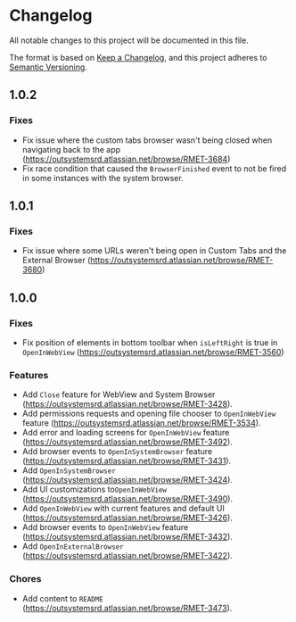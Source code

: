 # Changelog
All notable changes to this project will be documented in this file.

The format is based on [Keep a Changelog](https://keepachangelog.com/en/1.0.0/),
and this project adheres to [Semantic Versioning](https://semver.org/spec/v2.0.0.html).

## 1.0.2

### Fixes
- Fix issue where the custom tabs browser wasn't being closed when navigating back to the app (https://outsystemsrd.atlassian.net/browse/RMET-3684)
- Fix race condition that caused the `BrowserFinished` event to not be fired in some instances with the system browser.

## 1.0.1

### Fixes
- Fix issue where some URLs weren't being open in Custom Tabs and the External Browser (https://outsystemsrd.atlassian.net/browse/RMET-3680)

## 1.0.0

### Fixes
- Fix position of elements in bottom toolbar when `isLeftRight` is true in `OpenInWebView` (https://outsystemsrd.atlassian.net/browse/RMET-3560)

### Features
- Add `Close` feature for WebView and System Browser (https://outsystemsrd.atlassian.net/browse/RMET-3428).
- Add permissions requests and opening file chooser to `OpenInWebView` feature (https://outsystemsrd.atlassian.net/browse/RMET-3534).
- Add error and loading screens for `OpenInWebView` feature (https://outsystemsrd.atlassian.net/browse/RMET-3492).
- Add browser events to `OpenInSystemBrowser` feature (https://outsystemsrd.atlassian.net/browse/RMET-3431).
- Add `OpenInSystemBrowser` (https://outsystemsrd.atlassian.net/browse/RMET-3424).
- Add UI customizations to`OpenInWebView` (https://outsystemsrd.atlassian.net/browse/RMET-3490).
- Add `OpenInWebView` with current features and default
  UI (https://outsystemsrd.atlassian.net/browse/RMET-3426).
- Add browser events to `OpenInWebView` feature (https://outsystemsrd.atlassian.net/browse/RMET-3432).
- Add `OpenInExternalBrowser` (https://outsystemsrd.atlassian.net/browse/RMET-3422).

### Chores
- Add content to `README` (https://outsystemsrd.atlassian.net/browse/RMET-3473).
